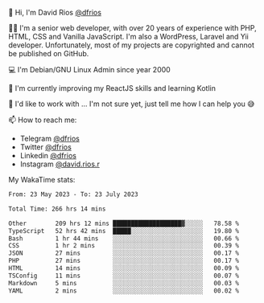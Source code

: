 👋 Hi, I'm David Rios [@dfrios](https://github.com/dfrios)

👨‍💻 I'm a senior web developer, with over 20 years of experience with PHP, HTML, CSS and Vanilla JavaScript. I'm also a WordPress, Laravel and Yii developer. Unfortunately, most of my projects are copyrighted and cannot be published on GitHub.

💻 I'm Debian/GNU Linux Admin since year 2000

🌱 I'm currently improving my ReactJS skills and learning Kotlin

💞️ I'd like to work with ... I'm not sure yet, just tell me how I can help you 😅


📫 How to reach me:
* Telegram [@dfrios](https://t.me/dfrios)
* Twitter [@dfrios](https://twitter.com/dfrios)
* Linkedin [@dfrios](https://linkedin.com/in/dfrios)
* Instagram [@david.rios.r](https://instagram.com/david.rios.r)



My WakaTime stats:
<!--START_SECTION:waka-->

```txt
From: 23 May 2023 - To: 23 July 2023

Total Time: 266 hrs 14 mins

Other        209 hrs 12 mins ███████████████████▓░░░░░   78.58 %
TypeScript   52 hrs 42 mins  █████░░░░░░░░░░░░░░░░░░░░   19.80 %
Bash         1 hr 44 mins    ░░░░░░░░░░░░░░░░░░░░░░░░░   00.66 %
CSS          1 hr 2 mins     ░░░░░░░░░░░░░░░░░░░░░░░░░   00.39 %
JSON         27 mins         ░░░░░░░░░░░░░░░░░░░░░░░░░   00.17 %
PHP          27 mins         ░░░░░░░░░░░░░░░░░░░░░░░░░   00.17 %
HTML         14 mins         ░░░░░░░░░░░░░░░░░░░░░░░░░   00.09 %
TSConfig     11 mins         ░░░░░░░░░░░░░░░░░░░░░░░░░   00.07 %
Markdown     5 mins          ░░░░░░░░░░░░░░░░░░░░░░░░░   00.03 %
YAML         2 mins          ░░░░░░░░░░░░░░░░░░░░░░░░░   00.02 %
```

<!--END_SECTION:waka-->
